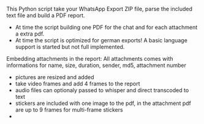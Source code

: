 This Python script take your WhatsApp Export ZIP file, parse the included text file and build a PDF report.

- At time the script building one PDF for the chat and for each attachment a extra pdf.
- At time the script is optimized for german exports! A basic language support is started but not full implemented.  

Embedding attachments in the report:
All attachments comes with informations for name, size, duration, sender, md5, attachment number 

- pictures are resized and added
- take video frames and add 4 frames to the report
- audio files can optionaly passed to whisper and direct transcoded to text
- stickers are included with one image to the pdf, in the attachment pdf are up to 9 frames for multi-frame stickers
-  
